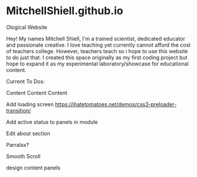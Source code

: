 # MitchellShiell.github.io
Ological Website

Hey! My names Mitchell Shiell, I'm a trained scientist, dedicated educator and passionate creative. I love teaching yet currently cannot afford the cost of teachers college. However, teachers teach so i hope to use this website to do just that. I created this space originally as my first coding project but hope to expand it as my experimental laboratory/showcase for educational content. 

Current To Dos:

Content Content Content

Add loading screen
https://ihatetomatoes.net/demos/css3-preloader-transition/

Add active status to panels in module

Edit about section

Parralax?

Smooth Scroll

design content panels

